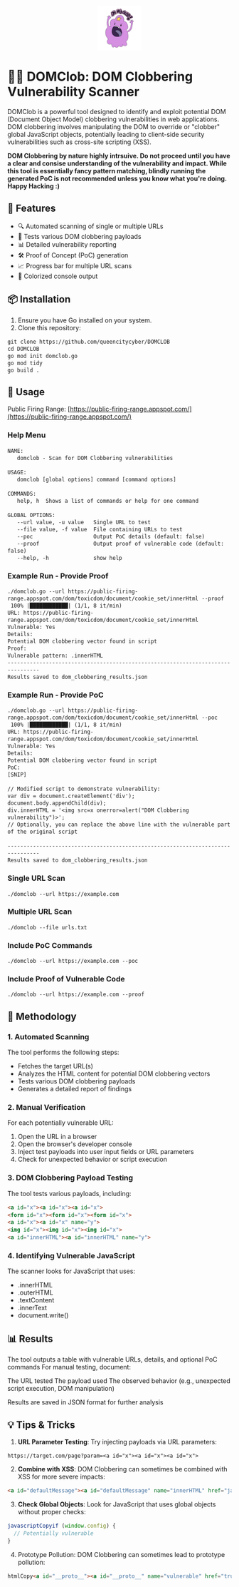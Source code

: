 <p align="center">
   <img src="bet.png" width="100" height="100">
</p>

# 🕵️‍♂️ DOMClob: DOM Clobbering Vulnerability Scanner

DOMClob is a powerful tool designed to identify and exploit potential DOM (Document Object Model) clobbering vulnerabilities in web applications. DOM clobbering involves manipulating the DOM to override or "clobber" global JavaScript objects, potentially leading to client-side security vulnerabilities such as cross-site scripting (XSS).

**DOM Clobbering by nature highly intrsuive. Do not proceed until you have a clear and consise understanding of the vulnerability and impact. While this tool is essentially fancy pattern matching, blindly running the generated PoC is not recommended unless you know what you're doing. Happy Hacking :)**

## 🚀 Features

- 🔍 Automated scanning of single or multiple URLs
- 🧪 Tests various DOM clobbering payloads
- 📊 Detailed vulnerability reporting
- 🛠️ Proof of Concept (PoC) generation
- 📈 Progress bar for multiple URL scans
- 🎨 Colorized console output

## 📦 Installation

1. Ensure you have Go installed on your system.
2. Clone this repository: 

```
git clone https://github.com/queencitycyber/DOMCLOB
cd DOMCLOB
go mod init domclob.go
go mod tidy
go build .
```

## 🔧 Usage

Public Firing Range: [https://public-firing-range.appspot.com/](https://public-firing-range.appspot.com/)


### Help Menu

```
NAME:
   domclob - Scan for DOM Clobbering vulnerabilities

USAGE:
   domclob [global options] command [command options]

COMMANDS:
   help, h  Shows a list of commands or help for one command

GLOBAL OPTIONS:
   --url value, -u value   Single URL to test
   --file value, -f value  File containing URLs to test
   --poc                   Output PoC details (default: false)
   --proof                 Output proof of vulnerable code (default: false)
   --help, -h              show help

```

### Example Run - Provide Proof

```
./domclob.go --url https://public-firing-range.appspot.com/dom/toxicdom/document/cookie_set/innerHtml --proof
 100% |████████████| (1/1, 8 it/min)        
URL: https://public-firing-range.appspot.com/dom/toxicdom/document/cookie_set/innerHtml
Vulnerable: Yes
Details:
Potential DOM clobbering vector found in script
Proof:
Vulnerable pattern: .innerHTML
--------------------------------------------------------------------------------
Results saved to dom_clobbering_results.json
```

### Example Run - Provide PoC
```
./domclob.go --url https://public-firing-range.appspot.com/dom/toxicdom/document/cookie_set/innerHtml --poc
 100% |████████████| (1/1, 8 it/min)        
URL: https://public-firing-range.appspot.com/dom/toxicdom/document/cookie_set/innerHtml
Vulnerable: Yes
Details:
Potential DOM clobbering vector found in script
PoC:
[SNIP]

// Modified script to demonstrate vulnerability:
var div = document.createElement('div');
document.body.appendChild(div);
div.innerHTML = '<img src=x onerror=alert("DOM Clobbering vulnerability")>';
// Optionally, you can replace the above line with the vulnerable part of the original script

--------------------------------------------------------------------------------
Results saved to dom_clobbering_results.json
```

### Single URL Scan
```
./domclob --url https://example.com
```

### Multiple URL Scan
```
./domclob --file urls.txt
```

### Include PoC Commands
```
./domclob --url https://example.com --poc
```

### Include Proof of Vulnerable Code
```
./domclob --url https://example.com --proof
```

## 🔬 Methodology

### 1. Automated Scanning
The tool performs the following steps:
- Fetches the target URL(s)
- Analyzes the HTML content for potential DOM clobbering vectors
- Tests various DOM clobbering payloads
- Generates a detailed report of findings

### 2. Manual Verification
For each potentially vulnerable URL:
1. Open the URL in a browser
2. Open the browser's developer console
3. Inject test payloads into user input fields or URL parameters
4. Check for unexpected behavior or script execution

### 3. DOM Clobbering Payload Testing
The tool tests various payloads, including:
```html
<a id="x"><a id="x"><a id="x">
<form id="x"><form id="x"><form id="x">
<a id="x"><a id="x" name="y">
<img id="x"><img id="x"><img id="x">
<a id="innerHTML"><a id="innerHTML" name="y">
```

### 4. Identifying Vulnerable JavaScript
The scanner looks for JavaScript that uses:

* .innerHTML
* .outerHTML
* .textContent
* .innerText
* document.write()

## 📊 Results

The tool outputs a table with vulnerable URLs, details, and optional PoC commands
For manual testing, document:

The URL tested
The payload used
The observed behavior (e.g., unexpected script execution, DOM manipulation)


Results are saved in JSON format for further analysis

## 💡 Tips & Tricks

1. **URL Parameter Testing**: Try injecting payloads via URL parameters:

```
https://target.com/page?param=<a id="x"><a id="x"><a id="x">
```

2. **Combine with XSS**: DOM Clobbering can sometimes be combined with XSS for more severe impacts:

```html
<a id="defaultMessage"><a id="defaultMessage" name="innerHTML" href="javascript:alert(1)">
```

3. **Check Global Objects**: Look for JavaScript that uses global objects without proper checks:

```js
javascriptCopyif (window.config) {
  // Potentially vulnerable
}
```

4. Prototype Pollution: DOM Clobbering can sometimes lead to prototype pollution:

```html
htmlCopy<a id="__proto__"><a id="__proto__" name="vulnerable" href="true">
```


